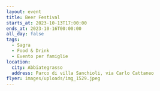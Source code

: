 ```yaml
---
layout: event
title: Beer Festival
starts_at: 2023-10-13T17:00:00
ends_at: 2023-10-16T00:00:00
all_day: false
tags:
  - Sagra
  - Food & Drink
  - Evento per famiglie
location:
  city: Abbiategrasso
  address: Parco di villa Sanchioli, via Carlo Cattaneo
flyer: images/uploads/img_1529.jpeg
---
```

